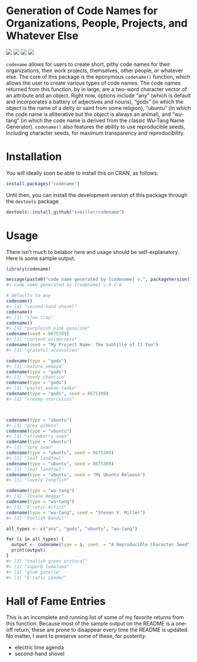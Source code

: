 
# Generation of Code Names for Organizations, People, Projects, and Whatever Else

[![](https://www.r-pkg.org/badges/version/codename?color=green)](https://cran.r-project.org/package=codename)
[![](http://cranlogs.r-pkg.org/badges/grand-total/codename?color=green)](https://cran.r-project.org/package=codename)
[![](http://cranlogs.r-pkg.org/badges/last-month/codename?color=green)](https://cran.r-project.org/package=codename)
[![](http://cranlogs.r-pkg.org/badges/last-week/codename?color=green)](https://cran.r-project.org/package=codename)

`codename` allows for users to create short, pithy code names for their
organizations, their work projects, themselves, other people, or
whatever else. The core of this package is the eponymous `codename()`
function, which allows the user to create various types of code names.
The code names returned from this function, by in large, are a two-word
character vector of an attribute and an object. Right now, options
include “any” (which is default and incorporates a battery of adjectives
and nouns), “gods” (in which the object is the name of a deity or saint
from some religion), “ubuntu” (in which the code name is alliterative
but the object is always an animal), and “wu-tang” (in which the code
name is derived from the classic Wu-Tang Name Generator). `codename()`
also features the ability to use reproducible seeds, including character
seeds, for maximum transparency and reproducibility.

# Installation

You will ideally soon be able to install this on CRAN, as follows:

``` r
install.packages("codename")
```

Until then, you can install the development version of this package
through the `devtools` package.

``` r
devtools::install_github("svmiller/codename")
```

# Usage

There isn’t much to belabor here and usage should be self-explanatory.
Here is some sample output.

``` r
library(codename)

message(paste0("code name generated by {codename} v.", packageVersion("codename")))
#> code name generated by {codename} v.0.2.0

# defaults to any
codename()
#> [1] "second-hand shovel"
codename()
#> [1] "slow tray"
codename()
#> [1] "purpleish pink gasoline"
codename(seed = 8675309)
#> [1] "content wilderness"
codename(seed = "My Project Name: The Subtitle of It Too")
#> [1] "grateful accusation"

codename(type = "gods")
#> [1] "mature yemaya"
codename(type = "gods")
#> [1] "needy chantico"
codename(type = "gods")
#> [1] "pastel wakan tanka"
codename(type = "gods", seed = 8675309)
#> [1] "creamy sterculius"



codename(type = "ubuntu")
#> [1] "grey gibbon"
codename(type = "ubuntu")
#> [1] "strawberry swan"
codename(type = "ubuntu")
#> [1] "spry swan"
codename(type = "ubuntu", seed = 8675309)
#> [1] "leaf landfowl"
codename(type = "ubuntu", seed = 8675309)
#> [1] "leaf landfowl"
codename(type = "ubuntu", seed = "My Ubuntu Release")
#> [1] "lovely lungfish"

codename(type = "wu-tang")
#> [1] "Insane Beggar"
codename(type = "wu-tang")
#> [1] "E-ratic Artist"
codename(type = "wu-tang", seed = "Steven V. Miller")
#> [1] "Foolish Bandit"

all_types <- c("any", "gods", "ubuntu", "wu-tang")

for (i in all_types) {
  output <- codename(type = i, seed  = "A Reproducible Character Seed")
  print(output)
}
#> [1] "tealish green protocol"
#> [1] "superb lumaluma"
#> [1] "glum gazelle"
#> [1] "E-ratic Leader"
```

# Hall of Fame Entries

This is an incomplete and running list of some of my favorite returns
from this function. Because most of the sample output on the README is a
one-off return, these are prone to disappear every time the README is
updated. No matter, I want to preserve some of these, for posterity.

-   electric lime agenda
-   second-hand shovel

